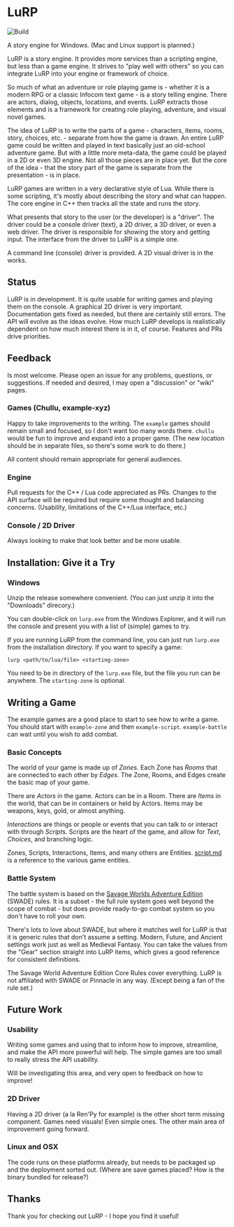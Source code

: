 # LuRP

![Build](https://github.com/leethomason/lurp/actions/workflows/c-cpp.yml/badge.svg)

A story engine for Windows. (Mac and Linux support is planned.)

LuRP is a story engine. It provides more services than a scripting engine, but less than a game
engine. It strives to "play well with others" so you can integrate LuRP into your engine or
framework of choice.

So much of what an adventure or role playing game is - whether it is a modern RPG or a
classic Infocom text game - is a story telling engine. There are actors, dialog, objects,
locations, and events. LuRP extracts those elements and is a framework for creating role
playing, adventure, and visual novel games.

The idea of LuRP is to write the parts of a game - characters, items, rooms, story,
choices, etc. - separate from how the game is drawn. An entire LuRP game could be written and
played in text basically just an old-school adventure game. But with a little
more meta-data, the game could be played in a 2D or even 3D engine. Not all those pieces are
in place yet. But the core of the idea - that the story part of the game is separate from the
presentation - is in place.

LuRP games are written in a very declarative style of Lua. While there is some scripting,
it's mostly about describing the story and what can happen. The core engine in C++ then
tracks all the state and runs the story.

What presents that story to the user (or the developer) is a "driver". The driver could be
a console driver (text), a 2D driver, a 3D driver, or even a web driver. The driver is responsible
for showing the story and getting input. The interface from the driver to LuRP is a simple
one.

A command line (console) driver is provided. A 2D visual driver is in the works.

## Status

LuRP is in development. It is quite usable for writing games and playing them on the console.
A graphical 2D driver is very important. Documentation gets fixed as needed, but there are
certainly still errors. The API will evolve as the ideas evolve. How much LuRP develops
is realistically dependent on how much interest there is in it, of course. Features and PRs
drive priorities.

## Feedback

Is most welcome. Please open an issue for any problems, questions, or suggestions. If needed
and desired, I may open a "discussion" or "wiki" pages.

### Games (Chullu, example-xyz)

Happy to take improvements to the writing. The `example` games should remain small and focused,
so I don't want too many words there. `chullu` would be fun to improve and expand into a proper
game. (The new location should be in separate files, so there's some work to do there.)

All content should remain appropriate for general audiences.

### Engine

Pull requests for the C++ / Lua code appreciated as PRs. Changes to the API surface will be
required but require some thought and balancing concerns. (Usability, limitations of the
C++/Lua interface, etc.)

### Console / 2D Driver

Always looking to make that look better and be more usable.

## Installation: Give it a Try

### Windows

Unzip the release somewhere convenient. (You can just unzip it into the "Downloads" direcory.)

You can double-click on `lurp.exe` from the Windows Explorer, and it will run the console
and present you with a list of (simple) games to try.

If you are running LuRP from the command line, you can just run `lurp.exe` from the installation
directory. If you want to specify a game:

```shell
lurp <path/to/lua/file> <starting-zone>
```

You need to be in directory of the `lurp.exe` file, but the file you
run can be anywhere. The `starting-zone` is optional.

## Writing a Game

The example games are a good place to start to see how to write a game. You should
start with `example-zone` and then `example-script`. `example-battle` can wait until
you wish to add combat.

### Basic Concepts

The world of your game is made up of *Zones*. Each Zone has *Rooms* that are connected
to each other by *Edges*. The Zone, Rooms, and Edges create the basic map of your game.

There are *Actors* in the game. Actors can be in a Room. There are *Items* in the world,
that can be in containers or held by Actors. Items may be weapons, keys, gold, or almost
anything.

*Interaction*s are things or people or events that you can talk to or interact with
through *Script*s. Scripts are the heart of the game, and allow for *Text*, *Choices*,
and branching logic.

Zones, Scripts, Interactions, Items, and many others are Entities.
[script.md](script.md) is a reference to the various game entities.

### Battle System

The battle system is based on the [Savage Worlds Adventure Edition](https://peginc.com/savage-settings/savage-worlds/) (SWADE) rules.
It is a subset - the full rule system goes well beyond the scope of combat -
but does provide ready-to-go combat system so you don't have to roll your own.

There's lots to love about SWADE, but where it matches well for LuRP is that it
is generic rules that don't assume a setting. Modern, Future, and Ancient settings
work just as well as Medieval Fantasy. You can take the values from the "Gear" section
straight into LuRP items, which gives a good reference for consistent definitions.

The Savage World Adventure Edition Core Rules cover everything. LuRP is not affiliated
with SWADE or Pinnacle in any way. (Except being a fan of the rule set.)

## Future Work

### Usability

Writing some games and using that to inform how to improve, streamline, and make the API
more powerful will help. The simple games are too small to really stress the API usability.

Will be investigating this area, and very open to feedback on how to improve!

### 2D Driver

Having a 2D driver (a la Ren'Py for example) is the other short term missing component.
Games need visuals! Even simple ones. The other main area of improvement going forward.

### Linux and OSX

The code runs on these platforms already, but needs to be packaged up and the deployment
sorted out. (Where are save games placed? How is the binary bundled for release?)

## Thanks

Thank you for checking out LuRP - I hope you find it useful!
